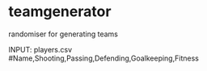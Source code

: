# teamgenerator
randomiser for generating teams

INPUT: 
players.csv
#Name,Shooting,Passing,Defending,Goalkeeping,Fitness
